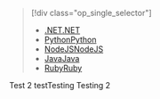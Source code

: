 > [!div class="op_single_selector"]
> * [<span data-ttu-id="d0087-101">.NET</span><span class="sxs-lookup"><span data-stu-id="d0087-101">.NET</span></span>](../articles/active-directory-b2c/active-directory-b2c-devquickstarts-graph-dotnet.md)
> * [<span data-ttu-id="d0087-102">Python</span><span class="sxs-lookup"><span data-stu-id="d0087-102">Python</span></span>](active-directory-b2c-devquickstarts-graph-python.md)
> * [<span data-ttu-id="d0087-103">NodeJS</span><span class="sxs-lookup"><span data-stu-id="d0087-103">NodeJS</span></span>](active-directory-b2c-devquickstarts-graph-nodeJS.md)
> * [<span data-ttu-id="d0087-104">Java</span><span class="sxs-lookup"><span data-stu-id="d0087-104">Java</span></span>](active-directory-b2c-devquickstarts-graph-java.md)
> * [<span data-ttu-id="d0087-105">Ruby</span><span class="sxs-lookup"><span data-stu-id="d0087-105">Ruby</span></span>](active-directory-b2c-devquickstarts-graph-ruby.md)
> 
> 
<span data-ttu-id="d0087-106">Test 2 test</span><span class="sxs-lookup"><span data-stu-id="d0087-106">Testing Testing 2</span></span>
